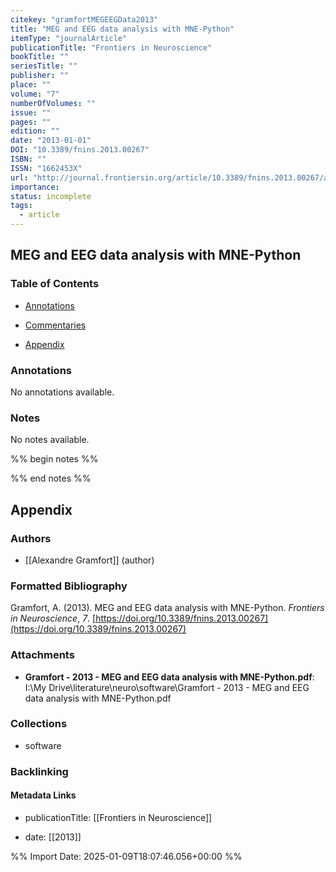 ```yaml
---
citekey: "gramfortMEGEEGData2013"
title: "MEG and EEG data analysis with MNE-Python"
itemType: "journalArticle"
publicationTitle: "Frontiers in Neuroscience"
bookTitle: ""
seriesTitle: ""
publisher: ""
place: ""
volume: "7"
numberOfVolumes: ""
issue: ""
pages: ""
edition: ""
date: "2013-01-01"
DOI: "10.3389/fnins.2013.00267"
ISBN: ""
ISSN: "1662453X"
url: "http://journal.frontiersin.org/article/10.3389/fnins.2013.00267/abstract"
importance: 
status: incomplete
tags:
  - article
---
```


## MEG and EEG data analysis with MNE-Python

### Table of Contents

- [Annotations](#annotations)

+ [Commentaries](#commentaries)

- [Appendix](#appendix)

### Annotations


No annotations available.


### Notes


No notes available.


%% begin notes %%

<!-- Write your personal notes here -->

%% end notes %%

## Appendix

### Authors


- [[Alexandre Gramfort]] (author)




### Formatted Bibliography

Gramfort, A. (2013). MEG and EEG data analysis with MNE-Python. _Frontiers in Neuroscience_, _7_. [https://doi.org/10.3389/fnins.2013.00267](https://doi.org/10.3389/fnins.2013.00267)




### Attachments


- **Gramfort - 2013 - MEG and EEG data analysis with MNE-Python.pdf**: I:\My Drive\literature\neuro\software\Gramfort - 2013 - MEG and EEG data analysis with MNE-Python.pdf




### Collections


- software





### Backlinking


#### Metadata Links


- publicationTitle: [[Frontiers in Neuroscience]]




- date: [[2013]]





<!-- Any additional notes or comments -->


%% Import Date: 2025-01-09T18:07:46.056+00:00 %%
